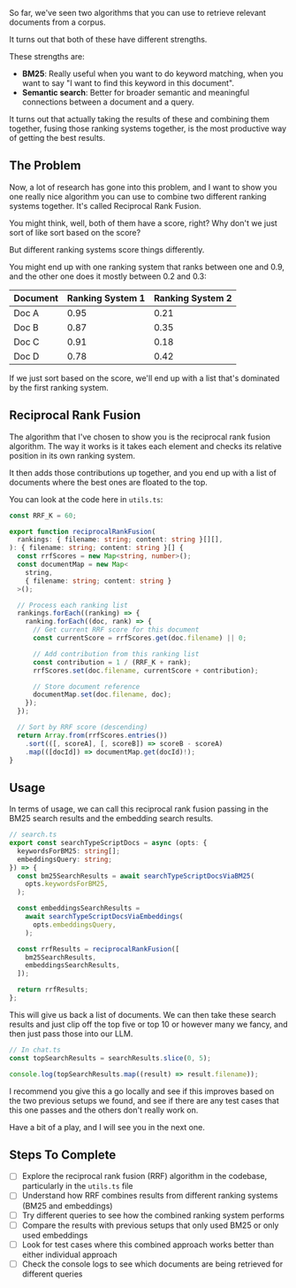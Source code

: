 So far, we've seen two algorithms that you can use to retrieve relevant documents from a corpus.

It turns out that both of these have different strengths.

These strengths are:

- **BM25**: Really useful when you want to do keyword matching, when you want to say "I want to find this keyword in this document".
- **Semantic search**: Better for broader semantic and meaningful connections between a document and a query.

It turns out that actually taking the results of these and combining them together, fusing those ranking systems together, is the most productive way of getting the best results.

## The Problem

Now, a lot of research has gone into this problem, and I want to show you one really nice algorithm you can use to combine two different ranking systems together. It's called Reciprocal Rank Fusion.

You might think, well, both of them have a score, right? Why don't we just sort of like sort based on the score?

But different ranking systems score things differently.

You might end up with one ranking system that ranks between one and 0.9, and the other one does it mostly between 0.2 and 0.3:

| Document | Ranking System 1 | Ranking System 2 |
| -------- | ---------------- | ---------------- |
| Doc A    | 0.95             | 0.21             |
| Doc B    | 0.87             | 0.35             |
| Doc C    | 0.91             | 0.18             |
| Doc D    | 0.78             | 0.42             |

If we just sort based on the score, we'll end up with a list that's dominated by the first ranking system.

## Reciprocal Rank Fusion

The algorithm that I've chosen to show you is the reciprocal rank fusion algorithm. The way it works is it takes each element and checks its relative position in its own ranking system.

It then adds those contributions up together, and you end up with a list of documents where the best ones are floated to the top.

You can look at the code here in `utils.ts`:

```ts
const RRF_K = 60;

export function reciprocalRankFusion(
  rankings: { filename: string; content: string }[][],
): { filename: string; content: string }[] {
  const rrfScores = new Map<string, number>();
  const documentMap = new Map<
    string,
    { filename: string; content: string }
  >();

  // Process each ranking list
  rankings.forEach((ranking) => {
    ranking.forEach((doc, rank) => {
      // Get current RRF score for this document
      const currentScore = rrfScores.get(doc.filename) || 0;

      // Add contribution from this ranking list
      const contribution = 1 / (RRF_K + rank);
      rrfScores.set(doc.filename, currentScore + contribution);

      // Store document reference
      documentMap.set(doc.filename, doc);
    });
  });

  // Sort by RRF score (descending)
  return Array.from(rrfScores.entries())
    .sort(([, scoreA], [, scoreB]) => scoreB - scoreA)
    .map(([docId]) => documentMap.get(docId)!);
}
```

## Usage

In terms of usage, we can call this reciprocal rank fusion passing in the BM25 search results and the embedding search results.

```ts
// search.ts
export const searchTypeScriptDocs = async (opts: {
  keywordsForBM25: string[];
  embeddingsQuery: string;
}) => {
  const bm25SearchResults = await searchTypeScriptDocsViaBM25(
    opts.keywordsForBM25,
  );

  const embeddingsSearchResults =
    await searchTypeScriptDocsViaEmbeddings(
      opts.embeddingsQuery,
    );

  const rrfResults = reciprocalRankFusion([
    bm25SearchResults,
    embeddingsSearchResults,
  ]);

  return rrfResults;
};
```

This will give us back a list of documents. We can then take these search results and just clip off the top five or top 10 or however many we fancy, and then just pass those into our LLM.

```ts
// In chat.ts
const topSearchResults = searchResults.slice(0, 5);

console.log(topSearchResults.map((result) => result.filename));
```

I recommend you give this a go locally and see if this improves based on the two previous setups we found, and see if there are any test cases that this one passes and the others don't really work on.

Have a bit of a play, and I will see you in the next one.

## Steps To Complete

- [ ] Explore the reciprocal rank fusion (RRF) algorithm in the codebase, particularly in the `utils.ts` file
- [ ] Understand how RRF combines results from different ranking systems (BM25 and embeddings)
- [ ] Try different queries to see how the combined ranking system performs
- [ ] Compare the results with previous setups that only used BM25 or only used embeddings
- [ ] Look for test cases where this combined approach works better than either individual approach
- [ ] Check the console logs to see which documents are being retrieved for different queries
